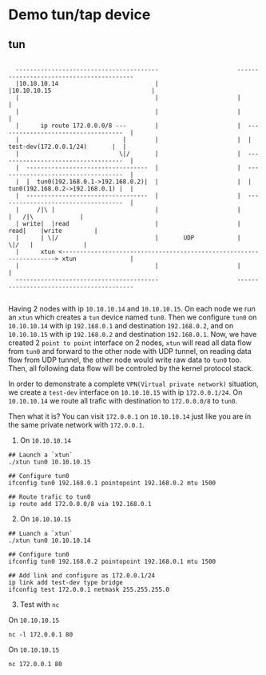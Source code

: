 Demo tun/tap device
==========================

## tun

```

  ----------------------------------------                      -----------------------------------------
  |10.10.10.14                           |                      |10.10.10.15                            |
  |                                      |                      |                                       |
  |                                      |                      |                                       |
  |      ip route 172.0.0.0/8 ---        |                      |  -----------------------------------  |
  |                             |        |                      |  |    test-dev(172.0.0.1/24)       |  |
  |                            \|/       |                      |  -----------------------------------  |
  |  ----------------------------------  |                      |  -----------------------------------  |
  |  |  tun0(192.168.0.1->192.168.0.2)|  |                      |  |  tun0(192.168.0.2->192.168.0.1) |  |
  |  ----------------------------------  |                      |  -----------------------------------  |
  |     /|\ |                            |                      |                   |   /|\             |
  | write|  |read                        |                      |               read|    |write         |
  |      | \|/                           |       UDP            |                  \|/   |              |
  |      xtun <--------------------------------------------------------------------> xtun               |
  |                                      |                      |                                       |
  ----------------------------------------                      -----------------------------------------


```

Having 2 nodes with ip `10.10.10.14` and `10.10.10.15`. On each node we run an `xtun` which creates a `tun` device named `tun0`. Then we configure `tun0` on `10.10.10.14` with ip `192.168.0.1` and destination `192.168.0.2`, and on `10.10.10.15` with ip `192.168.0.2` and destination `192.168.0.1`. Now, we have created 2 `point to point` interface on 2 nodes, `xtun` will read all data flow from `tun0` and forward to the other node with UDP tunnel, on reading data flow from UDP tunnel, the other node would write raw data to `tun0` too. Then, all following data flow will be controled by the kernel protocol stack.

In order to demonstrate a complete `VPN(Virtual private network)` situation, we create a `test-dev` interface on `10.10.10.15` with ip `172.0.0.1/24`. On `10.10.10.14` we route all trafic with destination to `172.0.0.0/8` to `tun0`. 

Then what it is? You can visit `172.0.0.1` on `10.10.10.14` just like you are in the same private network with `172.0.0.1`.


1. On `10.10.10.14`

```
## Launch a `xtun`
./xtun tun0 10.10.10.15

## Configure tun0
ifconfig tun0 192.168.0.1 pointopoint 192.168.0.2 mtu 1500

## Route trafic to tun0
ip route add 172.0.0.0/8 via 192.168.0.1
```

2. On `10.10.10.15`

```
## Luanch a `xtun`
./xtun tun0 10.10.10.14

## Configure tun0
ifconfig tun0 192.168.0.2 pointopoint 192.168.0.1 mtu 1500

## Add link and configure as 172.0.0.1/24
ip link add test-dev type bridge
ifconfig test 172.0.0.1 netmask 255.255.255.0
```

3. Test with `nc`

On `10.10.10.15`

```
nc -l 172.0.0.1 80
```

On `10.10.10.15`

```
nc 172.0.0.1 80
```

